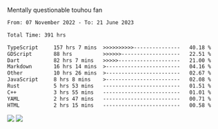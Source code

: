 Mentally questionable touhou fan



<!--START_SECTION:waka-->

```txt
From: 07 November 2022 - To: 21 June 2023

Total Time: 391 hrs

TypeScript     157 hrs 7 mins  >>>>>>>>>>---------------   40.18 %
GDScript       88 hrs          >>>>>>-------------------   22.51 %
Dart           82 hrs 7 mins   >>>>>--------------------   21.00 %
Markdown       16 hrs 14 mins  >------------------------   04.16 %
Other          10 hrs 26 mins  >------------------------   02.67 %
JavaScript     8 hrs 8 mins    >------------------------   02.08 %
Rust           5 hrs 53 mins   -------------------------   01.51 %
C++            3 hrs 55 mins   -------------------------   01.01 %
YAML           2 hrs 47 mins   -------------------------   00.71 %
HTML           2 hrs 15 mins   -------------------------   00.58 %
```

<!--END_SECTION:waka-->

![](https://posei.me/horse_going_hard.gif)
![](https://posei.me/horse_going_hard.gif)
